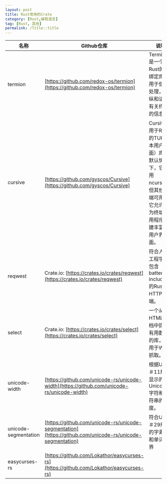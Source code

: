 ```yaml
---
layout: post
title: Rust常用的Crate
category: [Rust,编程语言]
tag: [Rust, 其他]
permalink: /Title::title
---
```

| 名称 | Github仓库 | 说明 | Linux | MacOS | Windows |
|------|------------|------|-------|-------|---------|
|termion|[https://github.com/redox-os/termion](https://github.com/redox-os/termion)|Termion是一个纯Rust的无绑定库，用于低级处理，操纵和读取有关终端的信息| ✅ | ✅ | ⛔ |
|cursive|[https://github.com/gyscos/Cursive](https://github.com/gyscos/Cursive)|Cursive是用于Rust的TUI（文本用户界面）库。默认情况下，它使用ncurses，但其他后端可用。它允许您为终端应用程序构建丰富的用户界面。| ✅ | ✅ |✅|
|reqwest|Crate.io: [https://crates.io/crates/reqwest](https://crates.io/crates/reqwest)|符合人体工程学，包含batteries-included的Rust HTTP客户端。| ✅ | ✅ |✅|
|select|Crate.io: [https://crates.io/crates/select](https://crates.io/crates/select)|一个从HTML文档中提取有用数据的库，适用于Web抓取。| ✅ | ✅ |✅|
|unicode-width|[https://github.com/unicode-rs/unicode-width](https://github.com/unicode-rs/unicode-width)|根据UAX＃11规则显示的Unicode字符和字符串的宽度。| ✅ | ✅ |✅|
|unicode-segmentation|[https://github.com/unicode-rs/unicode-segmentation](https://github.com/unicode-rs/unicode-segmentation)|符合UAX＃29规则的字素簇和单词边界| ✅ | ✅ |✅|
|easycurses-rs|[https://github.com/Lokathor/easycurses-rs](https://github.com/Lokathor/easycurses-rs)| | ✅ | ✅ |✅|